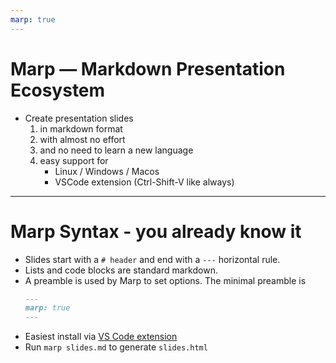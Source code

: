 ```yaml
---
marp: true
---
```


# Marp — Markdown Presentation Ecosystem

* Create presentation slides
    1. in markdown format
    2. with almost no effort
    3. and no need to learn a new language
    4. easy support for
        - Linux / Windows / Macos
        - VSCode extension (Ctrl-Shift-V like always)

---

# Marp Syntax - you already know it

* Slides start with a `# header` and end with a `---` horizontal rule.
* Lists and code blocks are standard markdown.
* A preamble is used by Marp to set options. The minimal preamble is
    ```markdown
    ---
    marp: true
    ---
    ```
* Easiest install via [VS Code extension](https://marketplace.visualstudio.com/items?itemName=marp-team.marp-vscode)
* Run `marp slides.md` to generate `slides.html`

